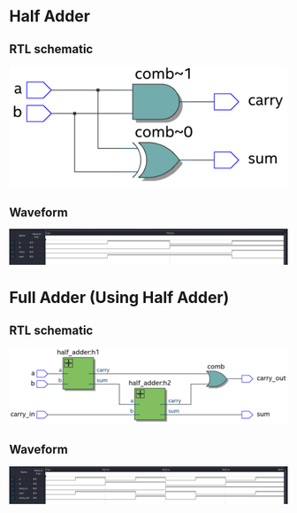 # Half Adder

## RTL schematic

![image-20220227152236150](README.assets/image-20220227152236150.png)

## Waveform

![image-20220227152244683](README.assets/image-20220227152244683.png)

# Full Adder (Using Half Adder)

## RTL schematic

![image-20220227152251293](README.assets/image-20220227152251293.png)

## Waveform

![image-20220227152259136](README.assets/image-20220227152259136.png)

